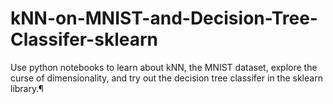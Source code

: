 # kNN-on-MNIST-and-Decision-Tree-Classifer-sklearn

Use python notebooks to learn about kNN, the MNIST dataset, explore the curse of dimensionality, and try out the decision tree classifer in the sklearn library.¶
